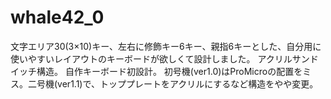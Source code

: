 # whale42_0

文字エリア30(3×10)キー、左右に修飾キー6キー、親指6キーとした、自分用に使いやすいレイアウトのキーボードが欲しくて設計しました。
アクリルサンドイッチ構造。
自作キーボード初設計。
初号機(ver1.0)はProMicroの配置をミス。二号機(ver1.1)で、トッププレートをアクリルにするなど構造をやや変更。
